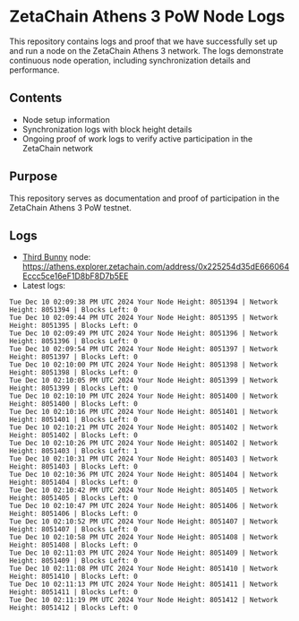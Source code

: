 # ZetaChain Athens 3 PoW Node Logs
This repository contains logs and proof that we have successfully set up and run a node on the ZetaChain Athens 3 network. The logs demonstrate continuous node operation, including synchronization details and performance.

## Contents
- Node setup information
- Synchronization logs with block height details
- Ongoing proof of work logs to verify active participation in the ZetaChain network

## Purpose
This repository serves as documentation and proof of participation in the ZetaChain Athens 3 PoW testnet.

## Logs

- [Third Bunny](https://thirdbunny.xyz/) node: https://athens.explorer.zetachain.com/address/0x225254d35dE666064Eccc5ce16eF1D8bF8D7b5EE
- Latest logs:
```
Tue Dec 10 02:09:38 PM UTC 2024 Your Node Height: 8051394 | Network Height: 8051394 | Blocks Left: 0
Tue Dec 10 02:09:44 PM UTC 2024 Your Node Height: 8051395 | Network Height: 8051395 | Blocks Left: 0
Tue Dec 10 02:09:49 PM UTC 2024 Your Node Height: 8051396 | Network Height: 8051396 | Blocks Left: 0
Tue Dec 10 02:09:54 PM UTC 2024 Your Node Height: 8051397 | Network Height: 8051397 | Blocks Left: 0
Tue Dec 10 02:10:00 PM UTC 2024 Your Node Height: 8051398 | Network Height: 8051398 | Blocks Left: 0
Tue Dec 10 02:10:05 PM UTC 2024 Your Node Height: 8051399 | Network Height: 8051399 | Blocks Left: 0
Tue Dec 10 02:10:10 PM UTC 2024 Your Node Height: 8051400 | Network Height: 8051400 | Blocks Left: 0
Tue Dec 10 02:10:16 PM UTC 2024 Your Node Height: 8051401 | Network Height: 8051401 | Blocks Left: 0
Tue Dec 10 02:10:21 PM UTC 2024 Your Node Height: 8051402 | Network Height: 8051402 | Blocks Left: 0
Tue Dec 10 02:10:26 PM UTC 2024 Your Node Height: 8051402 | Network Height: 8051403 | Blocks Left: 1
Tue Dec 10 02:10:31 PM UTC 2024 Your Node Height: 8051403 | Network Height: 8051403 | Blocks Left: 0
Tue Dec 10 02:10:36 PM UTC 2024 Your Node Height: 8051404 | Network Height: 8051404 | Blocks Left: 0
Tue Dec 10 02:10:42 PM UTC 2024 Your Node Height: 8051405 | Network Height: 8051405 | Blocks Left: 0
Tue Dec 10 02:10:47 PM UTC 2024 Your Node Height: 8051406 | Network Height: 8051406 | Blocks Left: 0
Tue Dec 10 02:10:52 PM UTC 2024 Your Node Height: 8051407 | Network Height: 8051407 | Blocks Left: 0
Tue Dec 10 02:10:58 PM UTC 2024 Your Node Height: 8051408 | Network Height: 8051408 | Blocks Left: 0
Tue Dec 10 02:11:03 PM UTC 2024 Your Node Height: 8051409 | Network Height: 8051409 | Blocks Left: 0
Tue Dec 10 02:11:08 PM UTC 2024 Your Node Height: 8051410 | Network Height: 8051410 | Blocks Left: 0
Tue Dec 10 02:11:13 PM UTC 2024 Your Node Height: 8051411 | Network Height: 8051411 | Blocks Left: 0
Tue Dec 10 02:11:19 PM UTC 2024 Your Node Height: 8051412 | Network Height: 8051412 | Blocks Left: 0
```
